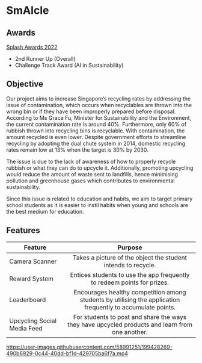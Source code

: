 
# SmAIcle
## Awards
[Splash Awards 2022](https://www.scs.org.sg/awards/splash/2022/announcements)
- 2nd Runner Up (Overall)
- Challenge Track Award (AI in Sustainability)

## Objective


Our project aims to increase Singapore’s recycling rates by addressing the issue of contamination, which occurs when recyclables are thrown into the wrong bin or if they have been improperly prepared before disposal. According to Ms Grace Fu, Minister for Sustainability and the Environment, the current contamination rate is around 40%. Furthermore, only 60% of rubbish thrown into recycling bins is recyclable. With contamination, the amount recycled is even lower. Despite government efforts to streamline recycling by adopting the dual chute system in 2014, domestic recycling rates remain low at 13% when the target is 30% by 2030. 

The issue is due to the lack of awareness of how to properly recycle rubbish or what they can do to upcycle it. Additionally, promoting upcycling would reduce the amount of waste sent to landfills, hence minimising pollution and greenhouse gases which contributes to environmental sustainability.

Since this issue is related to education and habits, we aim to target primary school students as it is easier to instil habits when young and schools are the best medium for education.


## Features


| Feature | Purpose |
| -------- |:-------:|
| Camera Scanner | Takes a picture of the object the student intends to recycle. |
| Reward System | Entices students to use the app frequently to redeem points for prizes. |
| Leaderboard | Encourages healthy competition among students by utilising the application frequently to accumulate points. |
| Upcycling Social Media Feed | For students to post and share the ways they have upcycled products and learn from one another. |



https://user-images.githubusercontent.com/58991251/199428269-490b6929-0c44-40dd-bf1d-429705ba6f7a.mp4
